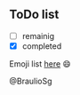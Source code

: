 <!-- checklists -->
## ToDo list
* [ ] remainig
* [x] completed

<!-- emjis -->
Emoji list [here](https://gist.github.com/rxaviers/7360908) :smile:
 

<!-- tag people -->
@BraulioSg